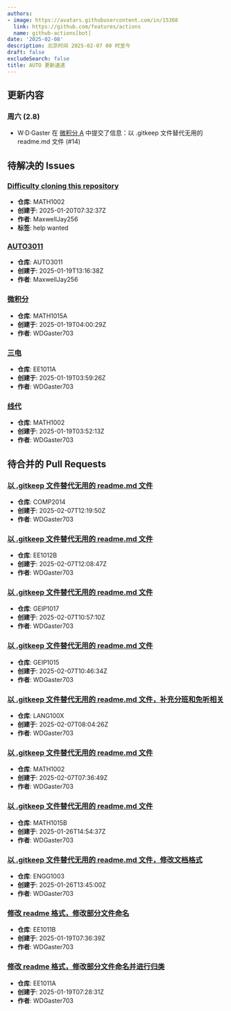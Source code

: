 ```yaml
---
authors:
- image: https://avatars.githubusercontent.com/in/15368
  link: https://github.com/features/actions
  name: github-actions[bot]
date: '2025-02-08'
description: 北京时间 2025-02-07 00 时至今
draft: false
excludeSearch: false
title: AUTO 更新速递
---
```


## 更新内容

### 周六 (2.8)

- W·D·Gaster 在 [微积分 A](https://github.com/HITSZ-OpenAuto/MATH1015A) 中提交了信息：以 .gitkeep 文件替代无用的 readme.md 文件 (#14)

## 待解决的 Issues

### [Difficulty cloning this repository](https://github.com/HITSZ-OpenAuto/MATH1002/issues/13)

- **仓库**: MATH1002
- **创建于**: 2025-01-20T07:32:37Z
- **作者**: MaxwellJay256
- **标签**: help wanted

### [AUTO3011](https://github.com/HITSZ-OpenAuto/AUTO3011/issues/4)

- **仓库**: AUTO3011
- **创建于**: 2025-01-19T13:16:38Z
- **作者**: MaxwellJay256

### [微积分](https://github.com/HITSZ-OpenAuto/MATH1015A/issues/12)

- **仓库**: MATH1015A
- **创建于**: 2025-01-19T04:00:29Z
- **作者**: WDGaster703

### [三电](https://github.com/HITSZ-OpenAuto/EE1011A/issues/8)

- **仓库**: EE1011A
- **创建于**: 2025-01-19T03:59:26Z
- **作者**: WDGaster703

### [线代](https://github.com/HITSZ-OpenAuto/MATH1002/issues/12)

- **仓库**: MATH1002
- **创建于**: 2025-01-19T03:52:13Z
- **作者**: WDGaster703

## 待合并的 Pull Requests

### [以 .gitkeep 文件替代无用的 readme.md 文件](https://github.com/HITSZ-OpenAuto/COMP2014/pull/5)

- **仓库**: COMP2014
- **创建于**: 2025-02-07T12:19:50Z
- **作者**: WDGaster703

### [以 .gitkeep 文件替代无用的 readme.md 文件](https://github.com/HITSZ-OpenAuto/EE1012B/pull/7)

- **仓库**: EE1012B
- **创建于**: 2025-02-07T12:08:47Z
- **作者**: WDGaster703

### [以 .gitkeep 文件替代无用的 readme.md 文件](https://github.com/HITSZ-OpenAuto/GEIP1017/pull/3)

- **仓库**: GEIP1017
- **创建于**: 2025-02-07T10:57:10Z
- **作者**: WDGaster703

### [以 .gitkeep 文件替代无用的 readme.md 文件](https://github.com/HITSZ-OpenAuto/GEIP1015/pull/4)

- **仓库**: GEIP1015
- **创建于**: 2025-02-07T10:46:34Z
- **作者**: WDGaster703

### [以 .gitkeep 文件替代无用的 readme.md 文件，补充分班和免听相关](https://github.com/HITSZ-OpenAuto/LANG100X/pull/5)

- **仓库**: LANG100X
- **创建于**: 2025-02-07T08:04:26Z
- **作者**: WDGaster703

### [以 .gitkeep 文件替代无用的 readme.md 文件](https://github.com/HITSZ-OpenAuto/MATH1002/pull/14)

- **仓库**: MATH1002
- **创建于**: 2025-02-07T07:36:49Z
- **作者**: WDGaster703

### [以 .gitkeep 文件替代无用的 readme.md 文件](https://github.com/HITSZ-OpenAuto/MATH1015B/pull/9)

- **仓库**: MATH1015B
- **创建于**: 2025-01-26T14:54:37Z
- **作者**: WDGaster703

### [以 .gitkeep 文件替代无用的 readme.md 文件，修改文档格式](https://github.com/HITSZ-OpenAuto/ENGG1003/pull/2)

- **仓库**: ENGG1003
- **创建于**: 2025-01-26T13:45:00Z
- **作者**: WDGaster703

### [修改 readme 格式，修改部分文件命名](https://github.com/HITSZ-OpenAuto/EE1011B/pull/12)

- **仓库**: EE1011B
- **创建于**: 2025-01-19T07:36:39Z
- **作者**: WDGaster703

### [修改 readme 格式，修改部分文件命名并进行归类](https://github.com/HITSZ-OpenAuto/EE1011A/pull/9)

- **仓库**: EE1011A
- **创建于**: 2025-01-19T07:28:31Z
- **作者**: WDGaster703

